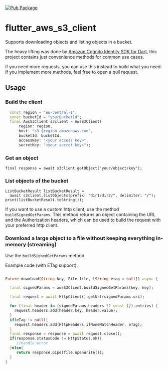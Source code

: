 [![Pub Package](https://img.shields.io/pub/v/flutter_aws_s3_client.svg)](https://pub.dartlang.org/packages/flutter_aws_s3_client)

# flutter_aws_s3_client

Supports downloading objects and listing objects in a bucket.

The heavy lifting was done by [Amazon Cognito Identity SDK for Dart](https://github.com/furaiev/amazon-cognito-identity-dart-2),
this project contains just convenience methods for common use cases.

if you need more requests, you can use this instead to build what you need.
If you implement more methods, feel free to open a pull request.

## Usage

### Build the client

```dart
  const region = "eu-central-1";
  const bucketId = "yourBucketId";
  final AwsS3Client s3client = AwsS3Client(
      region: region,
      host: "s3.$region.amazonaws.com",
      bucketId: bucketId,
      accessKey: "<your access key>",
      secretKey: "<your secret key>");

```

### Get an object

    final response = await s3client.getObject("your/object/key");

### List objects of the bucket

    ListBucketResult listBucketResult =
      await s3client.listObjects(prefix: "dir1/dir2/", delimiter: "/");
    print(listBucketResult.toString());

If you want to use a custom http client, use the method `buildSignedGetParams`.
This method returns an object containing the URL and the Authorization headers, which can be
used to build the request with your preferred http client.

### Download a large object to a file without keeping everything in-memory (streaming)

Use the `buildSignedGetParams` method.

Example code (with ETag support):

```dart

Future download(String key, File file, [String etag = null]) async {

  final signedParams = awsS3Client.buildSignedGetParams(key: key);

  final request = await HttpClient().getUrl(signedParams.uri);

  for (final header in (signedParams.headers ?? const {}).entries) {
    request.headers.add(header.key, header.value);
  }
  if(eTag != null){
    request.headers.add(HttpHeaders.ifNoneMatchHeader, eTag);
  }
  final response = response = await request.close();
  if(response.statusCode != HttpStatus.ok){
     //handle error
  }else{
     return response.pipe(file.openWrite());
  }
}
```
